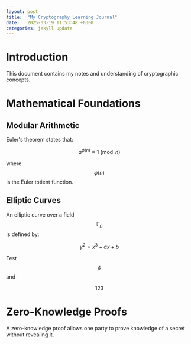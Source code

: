 ```yaml
---
layout: post
title:  "My Cryptography Learning Journal"
date:   2025-03-19 11:53:48 +0300
categories: jekyll update
---
```


Introduction
============

This document contains my notes and understanding of cryptographic
concepts.

Mathematical Foundations
========================

Modular Arithmetic
------------------

Euler's theorem states that: 

$$a^{\phi(n)} \equiv 1 \pmod n$$

 where
$$\phi(n)$$ is the Euler totient function.

Elliptic Curves
---------------

An elliptic curve over a field $$\mathbb{F}_p$$ is defined by:


$$y^2 = x^3 + ax + b$$



Test $$\phi$$ and 

$$123$$



Zero-Knowledge Proofs
=====================

A zero-knowledge proof allows one party to prove knowledge of a secret
without revealing it.
